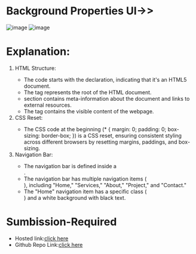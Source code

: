 # Background Properties UI->>
![image](https://github.com/namishagurunani/BackgroundProperties/assets/126158413/8763c771-544c-4ad2-9f90-a07c18f297f9)
![image](https://github.com/namishagurunani/BackgroundProperties/assets/126158413/ae47e428-ea42-49f0-b8d9-f74d0e276a00)
# Explanation:
<ol><li>HTML Structure:</li>
  <ul><li>The code starts with the <!DOCTYPE html> declaration, indicating that it's an HTML5 document.</li>
<li>The <html> tag represents the root of the HTML document.</li>
<li><The <head> section contains meta-information about the document and links to external resources.</li>
<li>The <body> tag contains the visible content of the webpage.</li>
</ul>
  <li>CSS Reset:</li>
  <ul><li>The CSS code at the beginning (* { margin: 0; padding: 0; box-sizing: border-box; }) is a CSS reset, ensuring consistent styling across different browsers by resetting margins, paddings, and box-sizing.
</li></ul>
  <li>Navigation Bar:</li>
   <ul><li>The navigation bar is defined inside a <div class="navbar">.</li>
<li>The navigation bar has multiple navigation items (<div class="nav">), including "Home," "Services," "About," "Project," and "Contact."</li>
<li>The "Home" navigation item has a specific class (<div class="nav home">) and a white background with black text.</li></ul>
  </ol>

# Sumbission-Required
- Hosted link:[click here](https://namishagurunani.github.io/BackgroundProperties/)
- Github Repo Link:[click here](https://github.com/namishagurunani/BackgroundProperties)
